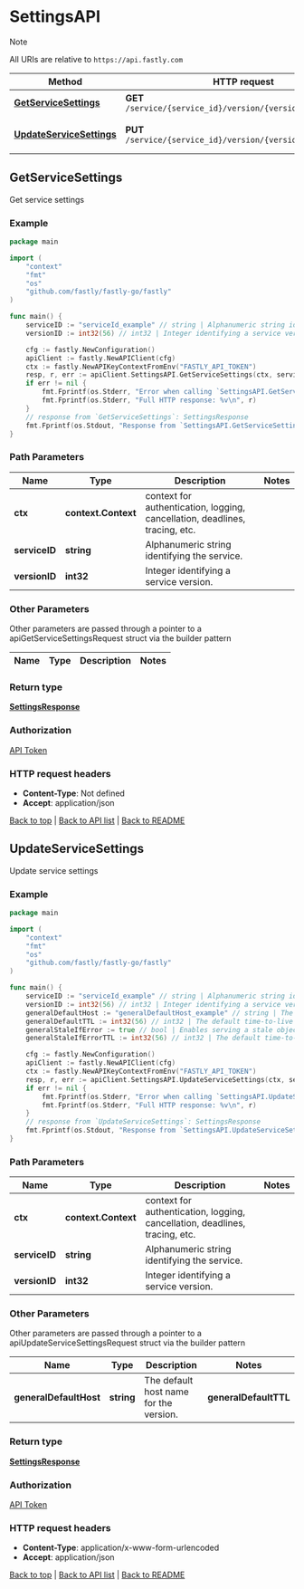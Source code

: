 # SettingsAPI

> [!NOTE]
> All URIs are relative to `https://api.fastly.com`

Method | HTTP request | Description
------------- | ------------- | -------------
[**GetServiceSettings**](SettingsAPI.md#GetServiceSettings) | **GET** `/service/{service_id}/version/{version_id}/settings` | Get service settings
[**UpdateServiceSettings**](SettingsAPI.md#UpdateServiceSettings) | **PUT** `/service/{service_id}/version/{version_id}/settings` | Update service settings



## GetServiceSettings

Get service settings



### Example

```go
package main

import (
    "context"
    "fmt"
    "os"
    "github.com/fastly/fastly-go/fastly"
)

func main() {
    serviceID := "serviceId_example" // string | Alphanumeric string identifying the service.
    versionID := int32(56) // int32 | Integer identifying a service version.

    cfg := fastly.NewConfiguration()
    apiClient := fastly.NewAPIClient(cfg)
    ctx := fastly.NewAPIKeyContextFromEnv("FASTLY_API_TOKEN")
    resp, r, err := apiClient.SettingsAPI.GetServiceSettings(ctx, serviceID, versionID).Execute()
    if err != nil {
        fmt.Fprintf(os.Stderr, "Error when calling `SettingsAPI.GetServiceSettings`: %v\n", err)
        fmt.Fprintf(os.Stderr, "Full HTTP response: %v\n", r)
    }
    // response from `GetServiceSettings`: SettingsResponse
    fmt.Fprintf(os.Stdout, "Response from `SettingsAPI.GetServiceSettings`: %v\n", resp)
}
```

### Path Parameters


Name | Type | Description  | Notes
------------- | ------------- | ------------- | -------------
**ctx** | **context.Context** | context for authentication, logging, cancellation, deadlines, tracing, etc.
**serviceID** | **string** | Alphanumeric string identifying the service. | 
**versionID** | **int32** | Integer identifying a service version. | 

### Other Parameters

Other parameters are passed through a pointer to a apiGetServiceSettingsRequest struct via the builder pattern


Name | Type | Description  | Notes
------------- | ------------- | ------------- | -------------


### Return type

[**SettingsResponse**](SettingsResponse.md)

### Authorization

[API Token](https://www.fastly.com/documentation/reference/api/#authentication)

### HTTP request headers

- **Content-Type**: Not defined
- **Accept**: application/json

[Back to top](#) | [Back to API list](../README.md#documentation-for-api-endpoints) | [Back to README](../README.md)


## UpdateServiceSettings

Update service settings



### Example

```go
package main

import (
    "context"
    "fmt"
    "os"
    "github.com/fastly/fastly-go/fastly"
)

func main() {
    serviceID := "serviceId_example" // string | Alphanumeric string identifying the service.
    versionID := int32(56) // int32 | Integer identifying a service version.
    generalDefaultHost := "generalDefaultHost_example" // string | The default host name for the version. (optional)
    generalDefaultTTL := int32(56) // int32 | The default time-to-live (TTL) for the version. (optional)
    generalStaleIfError := true // bool | Enables serving a stale object if there is an error. (optional) (default to false)
    generalStaleIfErrorTTL := int32(56) // int32 | The default time-to-live (TTL) for serving the stale object for the version. (optional) (default to 43200)

    cfg := fastly.NewConfiguration()
    apiClient := fastly.NewAPIClient(cfg)
    ctx := fastly.NewAPIKeyContextFromEnv("FASTLY_API_TOKEN")
    resp, r, err := apiClient.SettingsAPI.UpdateServiceSettings(ctx, serviceID, versionID).GeneralDefaultHost(generalDefaultHost).GeneralDefaultTTL(generalDefaultTTL).GeneralStaleIfError(generalStaleIfError).GeneralStaleIfErrorTTL(generalStaleIfErrorTTL).Execute()
    if err != nil {
        fmt.Fprintf(os.Stderr, "Error when calling `SettingsAPI.UpdateServiceSettings`: %v\n", err)
        fmt.Fprintf(os.Stderr, "Full HTTP response: %v\n", r)
    }
    // response from `UpdateServiceSettings`: SettingsResponse
    fmt.Fprintf(os.Stdout, "Response from `SettingsAPI.UpdateServiceSettings`: %v\n", resp)
}
```

### Path Parameters


Name | Type | Description  | Notes
------------- | ------------- | ------------- | -------------
**ctx** | **context.Context** | context for authentication, logging, cancellation, deadlines, tracing, etc.
**serviceID** | **string** | Alphanumeric string identifying the service. | 
**versionID** | **int32** | Integer identifying a service version. | 

### Other Parameters

Other parameters are passed through a pointer to a apiUpdateServiceSettingsRequest struct via the builder pattern


Name | Type | Description  | Notes
------------- | ------------- | ------------- | -------------
 **generalDefaultHost** | **string** | The default host name for the version. |  **generalDefaultTTL** | **int32** | The default time-to-live (TTL) for the version. |  **generalStaleIfError** | **bool** | Enables serving a stale object if there is an error. | [default to false] **generalStaleIfErrorTTL** | **int32** | The default time-to-live (TTL) for serving the stale object for the version. | [default to 43200]

### Return type

[**SettingsResponse**](SettingsResponse.md)

### Authorization

[API Token](https://www.fastly.com/documentation/reference/api/#authentication)

### HTTP request headers

- **Content-Type**: application/x-www-form-urlencoded
- **Accept**: application/json

[Back to top](#) | [Back to API list](../README.md#documentation-for-api-endpoints) | [Back to README](../README.md)
